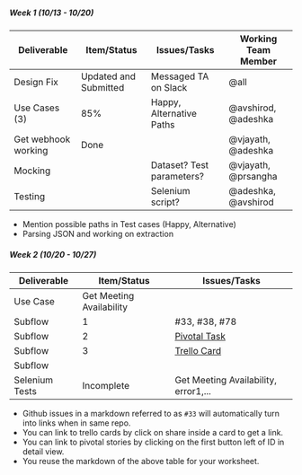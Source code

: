 ##### Week 1 (10/13 - 10/20)

| Deliverable   | Item/Status   |  Issues/Tasks | Working Team Member
| ------------- | ------------  |  ------------ | ---------------
| Design Fix | Updated and Submitted | Messaged TA on Slack | @all
| Use Cases (3) | 85% | Happy, Alternative Paths | @avshirod, @adeshka
| Get webhook working | Done | &nbsp; | @vjayath, @adeshka
| Mocking | &nbsp; | Dataset? Test parameters? | @vjayath, @prsangha
| Testing | &nbsp; | Selenium script? | @adeshka, @avshirod

* Mention possible paths in Test cases (Happy, Alternative)
* Parsing JSON and working on extraction


##### Week 2 (10/20 - 10/27)

| Deliverable   | Item/Status   |  Issues/Tasks
| ------------- | ------------  |  ------------
| Use Case      | Get Meeting Availability          | &nbsp;
| Subflow      | 1             |  #33, #38, #78
| Subflow      | 2             |  [Pivotal Task](https://www.pivotaltracker.com/story/show/114636091)
| Subflow      | 3             |  [Trello Card](https://trello.com/c/diA1DaMw)
| Subflow      | &nbsp;        | &nbsp;
| Selenium Tests| Incomplete    | Get Meeting Availability, error1,...

* Github issues in a markdown referred to as `#33` will automatically turn into links when in same repo.
* You can link to trello cards by click on share inside a card to get a link.
* You can link to pivotal stories by clicking on the first button left of ID in detail view.
* You reuse the markdown of the above table for your worksheet.
